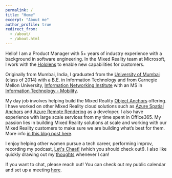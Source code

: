 ```yaml
---
permalink: /
title: "Home"
excerpt: "About me"
author_profile: true
redirect_from: 
  - /about/
  - /about.html
---
```


Hello! I am a Product Manager with 5+ years of industry experience with a background in software engineering. In the Mixed Reality team at Microsoft, I work with the [Hololens](https://www.microsoft.com/en-us/hololens) to enable new capabilities for customers.

Originally from Mumbai, India, I graduated from the [University of Mumbai](https://www.djsce.ac.in/) (class of 2014) with a B.E. in Information Technology and from Carnegie Mellon University, [Information Networking Institute](https://www.cmu.edu/ini/) with an MS in [Information Technology - Mobility](https://www.cmu.edu/ini/academics/bicoastal/index.html). 

<!-- As I have gained [valuable](https://intuit.com/) [experience](https://www.microsoft.com/en-us/microsoft-365/exchange/email) serving in [unique](https://www.microsoft.com/en-us/hololens) [roles](https://www.iitb.ac.in/), I continue to look for more opportunities to expand my skillset! -->

My day job involves helping build the Mixed Reality [Object Anchors](https://azure.microsoft.com/services/object-anchors/) offering. I have worked on other Mixed Reality cloud solutions such as [Azure Spatial Anchors](https://azure.microsoft.com/services/spatial-anchors/) and [Azure Remote Rendering](https://azure.microsoft.com/services/remote-rendering/) as a developer. I also have experience with large scale services from my time spent in Office365. My passion lies in building Mixed Reality solutions at scale and working with our Mixed Reality customers to make sure we are building what’s best for them. More info [in this blog post here](https://techcommunity.microsoft.com/t5/mixed-reality-business/guest-blog-unlocking-more-experiences-with-the-cloud/ba-p/2042365).

I enjoy helping other women pursue a tech career, performing improv, recording my podcast, [Let's Chaat!](https://linktr.ee/letuschaat) (which you should check out!). I also like quickly drawing out my [thoughts](https://www.instagram.com/_artchana/) whenever I can!

If you want to chat, please reach out! You can check out my public calendar and set up a meeting [here](https://aka.ms/conferencecallwitharchana).